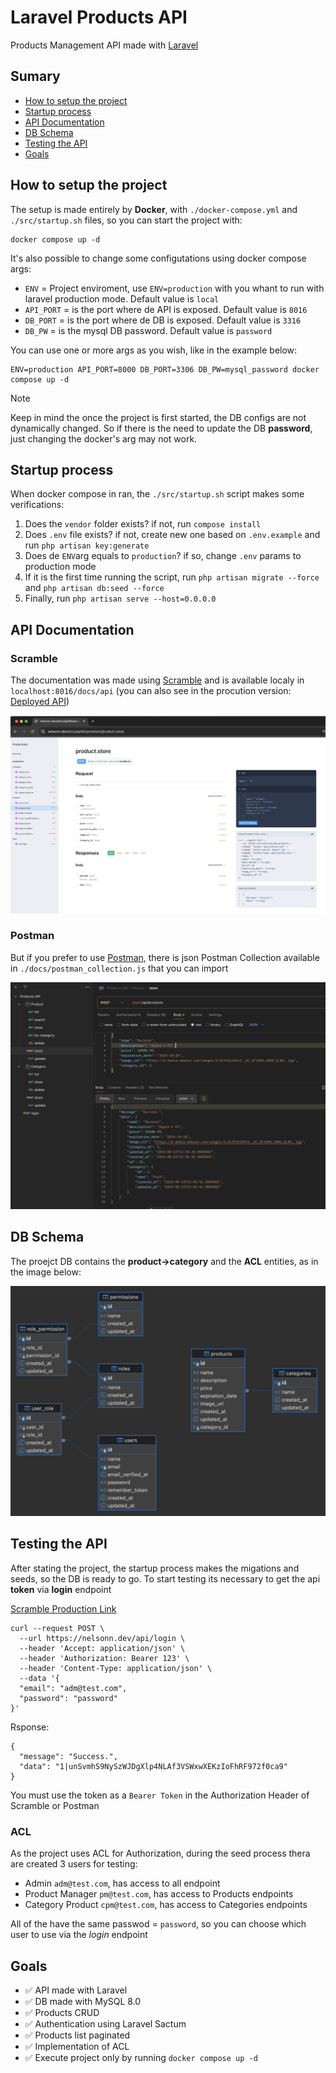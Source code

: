 # Laravel Products API

Products Management API made with [Laravel](https://laravel.com/)

## Sumary
- [How to setup the project](./README.md#how-to-setup-the-project)
- [Startup process](./README.md#startup-process)
- [API Documentation](./README.md#api-documentation)
- [DB Schema](./README.md#db-schema)
- [Testing the API](./README.md#testing-the-api)
- [Goals](./README.md#goals)

## How to setup the project

The setup is made entirely by **Docker**, with `./docker-compose.yml` and `./src/startup.sh` files, so you can start the project with:

```
docker compose up -d
```

It's also possible to change some configutations using docker compose args:
- `ENV` = Project enviroment, use `ENV=production` with you whant to run with laravel production mode. Default value is `local`
- `API_PORT` = is the port where de API is exposed. Default value is `8016`
- `DB_PORT` = is the port where de DB is exposed. Default value is `3316`
- `DB_PW` = is the mysql DB password. Default value is `password`

You can use one or more args as you wish, like in the example below:

```
ENV=production API_PORT=8000 DB_PORT=3306 DB_PW=mysql_password docker compose up -d
```

> [!NOTE]
> Keep in mind the once the project is first started, the DB configs are not dynamically changed.
> So if there is the need to update the DB **password**, just changing the docker's arg may not work.

## Startup process

When docker compose in ran, the `./src/startup.sh` script makes some verifications:
1. Does the `vendor` folder exists? if not, run `compose install`
2. Does `.env` file exists? if not, create new one based on `.env.example` and run `php artisan key:generate`
3. Does de `ENV`arg equals to `production`? if so, change `.env` params to production mode
4. If it is the first time running the script, run `php artisan migrate --force` and `php artisan db:seed --force`
5. Finally, run `php artisan serve --host=0.0.0.0`

## API Documentation

### Scramble

The documentation was made using [Scramble](https://scramble.dedoc.co/) and is available localy in `localhost:8016/docs/api` 
(you can also see in the procution version: [Deployed API](https://nelsonn.dev/docs/api))

![Scramble UI](/docs/images/scramble-ui.png)

### Postman

But if you prefer to use [Postman](https://www.postman.com/), there is json Postman Collection available in `./docs/postman_collection.js` that you can import

![Postman UI](/docs/images/postman-ui.png)

## DB Schema
The proejct DB contains the **product->category** and the **ACL** entities, as in the image below:

![DB diagram screeshot, using DBaver.](/docs/images/db-diagram.png)

## Testing the API

After stating the project, the startup process makes the migations and seeds, so the DB is ready to go. To start testing its necessary to get the api **token** via **login** endpoint

[Scramble Production Link](https://nelsonn.dev/docs/api#/operations/user.login)
```
curl --request POST \
  --url https://nelsonn.dev/api/login \
  --header 'Accept: application/json' \
  --header 'Authorization: Bearer 123' \
  --header 'Content-Type: application/json' \
  --data '{
  "email": "adm@test.com",
  "password": "password"
}'
```

Rsponse:
```
{
  "message": "Success.",
  "data": "1|unSvmhS9NySzWJDgXlp4NLAf3VSWxwXEKzIoFhRF972f0ca9"
}
```

You must use the token as a `Bearer Token` in the Authorization Header of Scramble or Postman

### ACL

As the project uses ACL for Authorization, during the seed process thera are created 3 users for testing:
- Admin `adm@test.com`, has access to all endpoint
- Product Manager `pm@test.com`, has access to Products endpoints 
- Category Product `cpm@test.com`, has access to Categories endpoints

All of the have the same passwod = `password`, so you can choose which user to use via the *login* endpoint

## Goals

- ✅ API made with Laravel
- ✅ DB made with MySQL 8.0
- ✅ Products CRUD
- ✅ Authentication using Laravel Sactum
- ✅ Products list paginated
- ✅ Implementation of ACL
- ✅ Execute project only by running `docker compose up -d`
